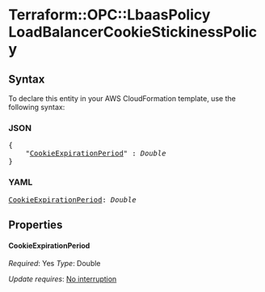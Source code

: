 # Terraform::OPC::LbaasPolicy LoadBalancerCookieStickinessPolicy

## Syntax

To declare this entity in your AWS CloudFormation template, use the following syntax:

### JSON

<pre>
{
    "<a href="#cookieexpirationperiod" title="CookieExpirationPeriod">CookieExpirationPeriod</a>" : <i>Double</i>
}
</pre>

### YAML

<pre>
<a href="#cookieexpirationperiod" title="CookieExpirationPeriod">CookieExpirationPeriod</a>: <i>Double</i>
</pre>

## Properties

#### CookieExpirationPeriod

_Required_: Yes
_Type_: Double

_Update requires_: [No interruption](https://docs.aws.amazon.com/AWSCloudFormation/latest/UserGuide/using-cfn-updating-stacks-update-behaviors.html#update-no-interrupt)

